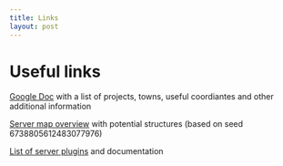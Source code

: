```yaml
---
title: Links
layout: post
---
```

# Useful links
[Google Doc](https://docs.google.com/document/d/1Kg6Bz1Vx71E0tuEUM7n_-KhoONEb2jrjLnSSCxmz8tQ/edit) with a list of projects, towns, useful coordiantes and other additional information

[Server map overview](http://mineatlas.com/?levelName=6738805612483077976&seed=6738805612483077976&mapCentreX=-240&mapCentreY=184&mapZoom=16&pos=&Player=true&Spawn=true&Likely+Villages=false&Ocean+Monuments=false&Jungle+Temples=false&Desert+Temples=false&Witch+Huts=false&Slime+Chunks=false) with potential structures (based on seed 6738805612483077976)

[List of server plugins](https://github.com/BigLazyDragon/livcraft/wiki) and documentation
